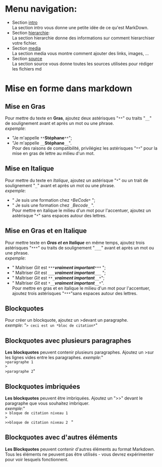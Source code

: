 # Menu navigation:
* Section [intro](./intro.md)\
La section intro vous donne une petite idée de ce qu'est MarkDown.
* Section [hierarchie](./hierarchie.md):\
La section hierarchie donne des informations sur comment hierarchiser votre fichier.
* Section [media](./media.md)\
La section media vous montre comment ajouter des links, images, ...
* Section [source](./source.md)\
La section source vous donne toutes les sources utilisées pour rédiger les fichiers md 

# Mise en forme dans markdown

## Mise en Gras
  Pour mettre du texte en **Gras**, ajoutez deux astérisques "`**`" ou traits "`__`" de soulignement avant et après un mot ou une phrase.  
    *expemple*:
   - "Je m'appelle `**`**Stéphane**`**`";  
   - "Je m'appelle `__`__Stéphane__`__`".  
  Pour des raisons de compatibilité, privilégiez les astérisques "`**`" pour la mise en gras de lettre au milieu d'un mot.
  
## Mise en Italique

 Pour mettre du texte en *Italique*, ajoutez un astérisque "`*`" ou un trait de soulignement "`_`" avant et après un mot ou une phrase.  
    *expemple*: 
   - " Je suis une formation chez `*`*BeCode*`*` ";  
   - " Je suis une formation chez `_`_Becode_`_` ".    
 Pour mettre en italique le milieu d'un mot pour l'accentuer, ajoutez un astérisque "`*`" sans espaces autour des lettres.  

## Mise en Gras et en Italique

 Pour mettre texte en ***Gras et en Italique*** en même temps, ajoutez trois astérisques "`***`" ou traits de soulignement "`___`" avant et après un mot ou une phrase.  
    *expemple*:   
   - " Maîtriser *Git* est `***`***vraiment important***`***` ";  
   - " Maîtriser *Git* est `___`___vraiment important___`___` ";   
   - " Maîtriser *Git* est `**_`**_vraiment important_**`__*`";   
   - " Maîtriser *Git* est `*__`*__vraiment important__*`__*`".      
 Pour mettre en gras et en italique le milieu d'un mot pour l'accentuer, ajoutez trois astérisques "`***`"sans espaces autour des lettres.

## Blockquotes

 Pour créer un blockquote, ajoutez un >devant un paragraphe.  
    *exemple*: "`> ceci est un *bloc de citation*`"

## Blockquotes avec plusieurs paragraphes

 **Les blockquotes** peuvent contenir plusieurs paragraphes. Ajoutez un >sur les lignes vides entre les paragraphes.
    *exemple*:"    
    `>paragraphe 1`  
    `>`   
    `>paragraphe 2`"
             
## Blockquotes imbriquées

 **Les blockquotes** peuvent être imbriquées. Ajoutez un ">>" devant le paragraphe que vous souhaitez imbriquer.  
    *exemple*:"      
    `> bloque de citation niveau 1`  
    `>`  
    `>>bloque de citation niveau 2 ` " 

## Blockquotes avec d'autres éléments

**Les Blockquotes** peuvent contenir d'autres éléments au format Markdown. Tous les éléments ne peuvent pas être utilisés - vous devrez expérimenter pour voir lesquels fonctionnent.

